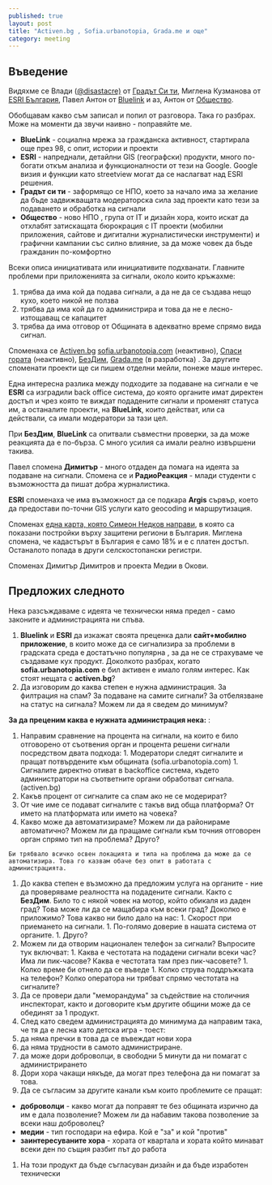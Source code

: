 ```yaml
---
published: true
layout: post
title: "Activen.bg , Sofia.urbanotopia, Grada.me и още"
category: meeting
---
```


## Въведение

Видяхме се Влади ([@disastacre)](https://twitter.com/disastacre) от [Градът Си ти](https://www.facebook.com/groups/yourcity/), Миглена Кузманова от [ESRI България](http://esribulgaria.com/), Павел Антон от [Bluelink](http://www.bluelink.net/) и аз, Антон от [Общество](http://www.bluelink.net/).

Обобщавам какво съм записал и попил от разговора. Така го разбрах. Може на моменти да звучи наивно - поправяйте ме.

 - __BlueLink__ - социална мрежа за гражданска активност, стартирала още през 98, с опит, истории и проекти
 - __ESRI__ - напреднали, детайлни GIS (географски) продукти, много по-богати откъм анализа и функционалности от тези на Google. Google визия и функции като streetview могат да се наслагват над ESRI решения.
 - __Градът си ти__ - заформящо се НПО, което за начало има за желание да бъде задвижващата модераторска сила зад проекти като тези за подаването и обработка на сигнали
 - __Общество__ - ново НПО , група от IT и дизайн хора, които искат да отхлабят затискащата бюрокрация с IT проекти (мобилни приложения, сайтове и дигитални журналистически инструменти) и графични кампании със силно влияние, за да може човек да бъде гражданин по-комфортно 

Всеки описа инициативата или инициативите подхванати. Главните проблеми при приложенията за сигнали, около които кръжахме:

 1. трябва да има кой да подава сигнали, а да не да се създава нещо кухо, което никой не ползва
 1. трябва да има кой да го администрира и това да не е лесно-изтощаващ се капацитет
 1. трябва да има отговор от Общината в адекватно време спрямо вида сигнал.

Споменаха се [Activen.bg](http://aktiven.bg/) [sofia.urbanotopia.com](http://sofia.urbanotopia.com) (неактивно), [Спаси гората](https://www.facebook.com/pages/%D0%A1%D0%BF%D0%B0%D1%81%D0%B8-%D0%B3%D0%BE%D1%80%D0%B0%D1%82%D0%B0-%D1%81%D0%B8%D0%B3%D0%BD%D0%B0%D0%BB%D0%B8-%D0%B7%D0%B0-%D0%BD%D0%B5%D0%B7%D0%B0%D0%BA%D0%BE%D0%BD%D0%BD%D0%B8-%D1%81%D0%B5%D1%87%D0%B8/107351929291873) (неактивно), [БезДим](https://bezdim.org/signali/), [Grada.me](http://www.grada.me/) (в разработка) . За другите споменати проекти ще си пишем отделни мейли, понеже маше интерес.

Една интересна разлика между подходите за подаване на сигнали е че __ESRI__ са изградили back office система, до която органите имат директен достъп и чрез която те виждат подадените сигнали и променят статуса им, а останалите проекти, на __BlueLink__, които действат, или са действали, са имали модератори за тази цел.

При __БезДим__, __BlueLink__ са опитвали съвместни проверки, за да може реакцията да е по-бърза. С много усилия са имали реално извършени такива.

Павел спомена __Димитър__ - много отдаден да помага на идеята за подаване на сигнали. Спомена се и __РадиоРеакция__ - млади студенти с възможността да пишат добра журналистика. 

__ESRI__ споменаха че има възможност да се подкара __Argis__ сървър, което да предостави по-точни GIS услуги като geocoding и маршрутизация.

Споменах [една карта, която Симеон Недков направи](http://apps.ndkv.nl/tourism=yes/), в която са показани постройки върху защитени региони в България. Миглена спомена, че кадастърът в България е само 18% и е с платен достъп. Останалото попада в други селскостопански регистри.

Споменах Димитър Димитров и проекта Медии в Окови. 

## Предложих следното

Нека разсъждаваме с идеята че технически няма предел - само законите и  администрацията ни спъва. 

1. __Bluelink__ и __ESRI__ да изкажат своята преценка дали __сайт+мобилно приложение__, в които може да се сигнализира за проблеми в градската среда е достатъчно популярна , за да не се страхуваме че създаваме кух продукт. Доколкото разбрах, когато __sofia.urbanotopia.com__ е бил активен е имало голям интерес. Как стоят нещата с __activen.bg__?
1. Да изговорим до каква степен е нужна администрация. За филтрация на спам? За подаване на самите сигнали? За отбелязване на статус на сигнала? Можем ли да я сведем до минимум?

  __За да преценим каква e нужната администрация нека:__ :
  1. Направим сравнение на процента на сигнали, на които е било отговорено от съотвения орган и процента решени сигнали посредством двата подхода:
    1. Модератори следят сигналите и пращат потвърдените към общината (sofia.urbanotopia.com)
    1. Сигналите директно отиват в backoffice система, където администратори на съответните органи обработват сигнала. (activen.bg)
  1. Какъв процент от сигналите са спам ако не се модерират? 
  1. От чие име се подават сигналите с такъв вид обща платформа? От името на платформата или името на човека? 
  1. Какво може да автоматизираме? Можем ли да районираме автоматично? Можем ли да пращаме сигнали към точния отговорен орган спрямо тип на проблема? Друго? 

    Би трябвало всичко освен локацията и типа на проблема да може да се автоматизира. Това го казвам обаче без опит в работата с администрацията.
  1. До каква степен е възможно да предложим услуга на органите - ние да проверяваме реалността на подадените сигнали. Както с __БезДим__. Било то с някой човек на мотор, който обикаля из даден град? Това може ли да се мащабира към всеки град? Доколко е приложимо? Това какво ни било дало на нас:
    1. Скорост при приемането на сигнали.
    1. По-голямо доверие в нашата система от органите.
    1. Друго?
  1. Можем ли да отворим национален телефон за сигнали? Въпросите тук включват:
    1. Каква е честотата на подадени сигнали всеки час? Има ли пик-часове? Каква е честотата там през пик-часовете?
    1. Колко време би отнело да се въведе 
    1. Колко струва поддръжката на телефон? Колко оператора ни трябват спрямо честотата на сигналите? 
1. Да се провери дали "меморандума" за съдействие на столичния инспекторат, както и договорите към другите общини може да се обединят за 1 продукт.
1. След като сведем администрацията до минимума да направим така, че тя да е лесна като детска игра - тоест:
  1. да няма пречки в това да се въвеждат нови хора
  1. да няма трудности в самото администриране. 
  1. да може дори доброволци, в свободни 5 минути да ни помагат с администрирането
  1. Дори хора чакащи някъде, да могат през телефона да ни помагат за това.
1. Да се съгласим за другите канали към които проблемите се пращат:
  - __добрoволци__ - какво могат да поправят те без общината изрично да им е дала позволение? Можем ли да набавим такова позволение за всеки наш доброволец?
  - __медии__ - тип господари на ефира. Кой е "за" и кой "против"
  - __заинтересуваните хора__ - хората от квартала и хората който минават всеки ден по същия разбит път до работа
1. На този продукт да бъде съгласуван дизайн и да бъде изработен технически